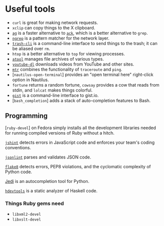 # Useful tools

* `curl` is great for making network requests.
* `xclip` can copy things to the X clipboard.
* [`ag`](https://github.com/ggreer/the_silver_searcher) is a faster alternative to [`ack`](http://betterthangrep.com/), which is a better alternative to `grep`.
* [`ngrep`](http://ngrep.sourceforge.net/) is a pattern matcher for the network layer.
* [`trash-cli`](https://github.com/andreafrancia/trash-cli) is a command-line interface to send things to the trash; it can be aliased over `rm`.
* `htop` is a better alternative to `top` for viewing processes.
* [`atool`](http://www.nongnu.org/atool/) manages file archives of various types.
* [`youtube-dl`](https://rg3.github.com/youtube-dl/) downloads videos from YouTube and other sites.
* [`mtr`](http://www.bitwizard.nl/mtr/) combines the functionality of `traceroute` and `ping`.
* [`nautilus-open-terminal`] provides an "open terminal here" right-click option in Nautilus.
* `fortune` returns a random fortune, `cowsay` provides a cow that reads from stdin, and `lolcat` makes things colorful.
* [`gist`](https://github.com/defunkt/gist) is a command-line interface to gist.io.
* [`bash_completion`] adds a stack of auto-completion features to Bash.

## Programming

[`ruby-devel`] on Fedora simply installs all the development libraries needed for running compiled versions of Ruby without a hitch.

[`jshint`](https://github.com/jshint/jshint) detects errors in JavaScript code and enforces your team's coding conventions.

[`jsonlint`](https://github.com/zaach/jsonlint) parses and validates JSON code.

[`flake8`](https://bitbucket.org/tarek/flake8/overview) detects errors, PEP8 violations, and the cyclomatic complexity of Python code.

[Jedi](https://github.com/davidhalter/jedi) is an autocompletion tool for Python.

[`hdevtools`](https://github.com/bitc/hdevtools) is a static analyzer of Haskell code.

### Things Ruby gems need

* `libxml2-devel`
* `libxslt-devel`


